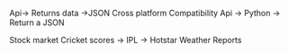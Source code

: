 Api-> Returns data ->JSON
Cross platform Compatibility
Api -> Python -> Return a JSON 

Stock market
Cricket scores -> IPL -> Hotstar
Weather Reports
